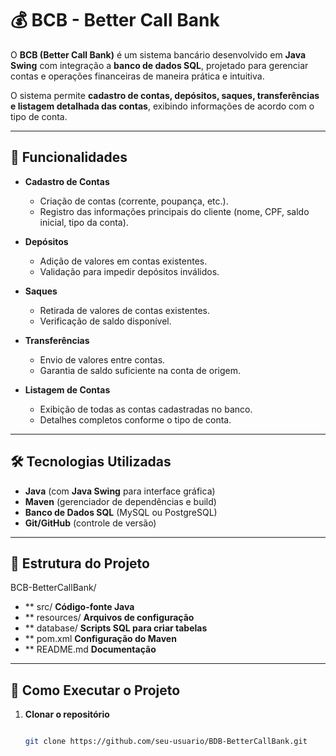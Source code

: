 ﻿# 💰 BCB - Better Call Bank

O **BCB (Better Call Bank)** é um sistema bancário desenvolvido em **Java Swing** com integração a **banco de dados SQL**, projetado para gerenciar contas e operações financeiras de maneira prática e intuitiva.

O sistema permite **cadastro de contas, depósitos, saques, transferências e listagem detalhada das contas**, exibindo informações de acordo com o tipo de conta.

---

## 📌 Funcionalidades

- **Cadastro de Contas**
    - Criação de contas (corrente, poupança, etc.).
    - Registro das informações principais do cliente (nome, CPF, saldo inicial, tipo da conta).

- **Depósitos**
    - Adição de valores em contas existentes.
    - Validação para impedir depósitos inválidos.

- **Saques**
    - Retirada de valores de contas existentes.
    - Verificação de saldo disponível.

- **Transferências**
    - Envio de valores entre contas.
    - Garantia de saldo suficiente na conta de origem.

- **Listagem de Contas**
    - Exibição de todas as contas cadastradas no banco.
    - Detalhes completos conforme o tipo de conta.

---

## 🛠️ Tecnologias Utilizadas

- **Java** (com **Java Swing** para interface gráfica)
- **Maven** (gerenciador de dependências e build)
- **Banco de Dados SQL** (MySQL ou PostgreSQL)
- **Git/GitHub** (controle de versão)

---

## 📂 Estrutura do Projeto

BCB-BetterCallBank/
- ** src/ **Código-fonte Java**
- ** resources/ **Arquivos de configuração**
- ** database/ **Scripts SQL para criar tabelas**
- ** pom.xml **Configuração do Maven**
- ** README.md **Documentação**

---

## 🚀 Como Executar o Projeto

1. **Clonar o repositório**
   ```bash

   git clone https://github.com/seu-usuario/BDB-BetterCallBank.git
